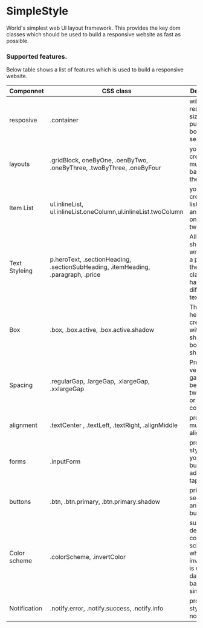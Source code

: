 # SimpleStyle
World's simplest web UI layout framework. This provides the key dom classes which should be used to build a responsive website as fast as possible.

### Supported features. 
Below table shows a list of features which is used to build a responsive website. 

| Componnet | CSS class | Description
| --- | --- |---|
| resposive  | .container | will proviide resposive size, please put this on body or section. 
| layouts | .gridBlock, oneByOne, .oenByTwo, .oneByThree, .twoByThree, .oneByFour | you can create multiple grid based on the size.
|Item List| ul.inlineList,  ul.inlineList.oneColumn,ul.inlineList.twoColumn | you can create item list using ul and li with onecolumn, two collom|
| Text Styleing| p.heroText, .sectionHeading, .sectionSubHeading, .itemHeading, .paragraph, .price | All the text should be wrapper in a p and use the multiple class to have diffrenet text size.|
| Box | .box, .box.active, .box.active.shadow | This will help you to create box with border, show active box or show shadow |
| Spacing| .regularGap, .largeGap, .xlargeGap, .xxlargeGap | Provides vertical gapping betweeen two section or components |
| alignment|  .textCenter , .textLeft, .textRight, .alignMiddle | provide multiple text alignment |
| forms | .inputForm| provide styleing for your input builds just adding one tap on top |
| buttons | .btn, .btn.primary, .btn.primary.shadow | primary, secondary and shadow button style |
| Color scheme | .colorScheme, .invertColor | support default blue color schem, where invertColor is used for dardk backgrouds   simple.  |
| Notification | .notify.error, .notify.success, .notify.info | provides the style for noticfication |





